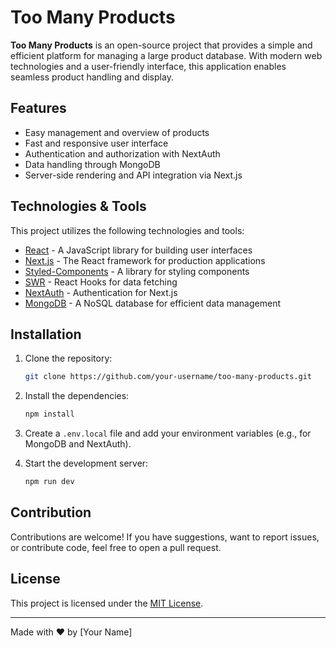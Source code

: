 # Too Many Products

**Too Many Products** is an open-source project that provides a simple and efficient platform for managing a large product database. With modern web technologies and a user-friendly interface, this application enables seamless product handling and display.

## Features

- Easy management and overview of products
- Fast and responsive user interface
- Authentication and authorization with NextAuth
- Data handling through MongoDB
- Server-side rendering and API integration via Next.js

## Technologies & Tools

This project utilizes the following technologies and tools:

- [React](https://reactjs.org/) - A JavaScript library for building user interfaces
- [Next.js](https://nextjs.org/) - The React framework for production applications
- [Styled-Components](https://styled-components.com/) - A library for styling components
- [SWR](https://swr.vercel.app/) - React Hooks for data fetching
- [NextAuth](https://next-auth.js.org/) - Authentication for Next.js
- [MongoDB](https://www.mongodb.com/) - A NoSQL database for efficient data management

## Installation

1. Clone the repository:
   ```bash
   git clone https://github.com/your-username/too-many-products.git
   ```
2. Install the dependencies:
   ```bash
   npm install
   ```
3. Create a `.env.local` file and add your environment variables (e.g., for MongoDB and NextAuth).

4. Start the development server:
   ```bash
   npm run dev
   ```

## Contribution

Contributions are welcome! If you have suggestions, want to report issues, or contribute code, feel free to open a pull request.

## License

This project is licensed under the [MIT License](./LICENSE).

---

Made with ❤️ by [Your Name]
